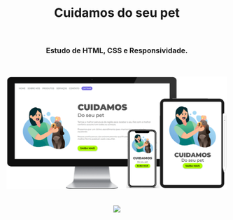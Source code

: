 <h1 align="center">
  Cuidamos do seu pet</h1>
<br>
<h3 align="center">Estudo de HTML, CSS e Responsividade.</h3>
<br>
<br>

<div align="center">
  <img width="800px" src="https://github.com/feliperyo/cuidamos-do-seu-pet/blob/main/img/mockup.png?raw=true"/>
</div>
<br>
<br>
<div align="center">
<a href="https://feliperyo.github.io/cuidamos-do-seu-pet/" target="_blank"><img src="https://img.shields.io/website-up-down-green-red/http/cv.lbesson.qc.to.svg"></a>
</div>
